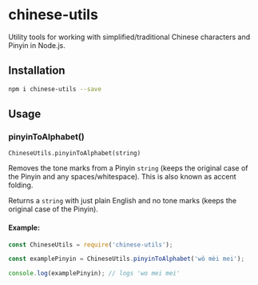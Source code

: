 # chinese-utils

Utility tools for working with simplified/traditional Chinese characters and
Pinyin in Node.js.

## Installation

```bash
npm i chinese-utils --save
```

## Usage

### pinyinToAlphabet()

`ChineseUtils.pinyinToAlphabet(string)`

Removes the tone marks from a Pinyin `string` (keeps the original case of the
Pinyin and any spaces/whitespace). This is also known as accent folding.

Returns a `string` with just plain English and no tone marks (keeps the original
case of the Pinyin).

#### Example:

```js
const ChineseUtils = require('chinese-utils');

const examplePinyin = ChineseUtils.pinyinToAlphabet('wǒ mèi mei');

console.log(examplePinyin); // logs 'wo mei mei'
```
